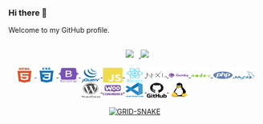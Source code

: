 ### Hi there 👋

Welcome to my GitHub profile.

<br/>
<div align="center">
  <a href="https://github.com/aftabahamed">
  <img height="180em" src="https://github-readme-stats.vercel.app/api?username=aftabahamed&show_icons=true&theme=dark&include_all_commits=true&count_private=true" hspace="10"/>
  <img height="180em" src="https://github-readme-stats.vercel.app/api/top-langs/?username=aftabahamed&layout=default&langs_count=7&theme=dark"/>
</div>
<div style="display: inline_block" align="center"><br/>
  <img align="center" alt="Aftab-HTML" height="30" width="40" src="https://raw.githubusercontent.com/devicons/devicon/master/icons/html5/html5-plain-wordmark.svg">
  <img align="center" alt="Aftab-CSS" height="30" width="40" src="https://raw.githubusercontent.com/devicons/devicon/master/icons/css3/css3-plain-wordmark.svg">
  <img align="center" alt="Aftab-Bootstrap" height="30" width="40" src="https://raw.githubusercontent.com/devicons/devicon/master/icons/bootstrap/bootstrap-plain-wordmark.svg">
  <img align="center" alt="Aftab-jQuery" height="30" width="40" src="https://raw.githubusercontent.com/devicons/devicon/master/icons/jquery/jquery-plain-wordmark.svg">
  <img align="center" alt="Aftab-Js" height="30" width="40" src="https://raw.githubusercontent.com/devicons/devicon/master/icons/javascript/javascript-plain.svg">
  <img align="center" alt="Aftab-React" height="30" width="40" src="https://raw.githubusercontent.com/devicons/devicon/master/icons/react/react-original-wordmark.svg">
  <img align="center" alt="Aftab-NextJs" height="30" width="40" src="https://raw.githubusercontent.com/devicons/devicon/master/icons/nextjs/nextjs-original-wordmark.svg">
  <img align="center" alt="Aftab-GatsbyJs" height="30" width="40" src="https://raw.githubusercontent.com/devicons/devicon/master/icons/gatsby/gatsby-plain-wordmark.svg">
  <img align="center" alt="Aftab-NodeJs" height="30" width="40" src="https://raw.githubusercontent.com/devicons/devicon/master/icons/nodejs/nodejs-plain-wordmark.svg">
  <img align="center" alt="Aftab-PHP" height="30" width="40" src="https://raw.githubusercontent.com/devicons/devicon/master/icons/php/php-plain.svg">
  <img align="center" alt="Aftab-MySql" height="30" width="40" src="https://raw.githubusercontent.com/devicons/devicon/master/icons/mysql/mysql-plain-wordmark.svg">
  <img align="center" alt="Aftab-Wordpress" height="30" width="40" src="https://raw.githubusercontent.com/devicons/devicon/master/icons/wordpress/wordpress-plain-wordmark.svg">
  <img align="center" alt="Aftab-WooCommerce" height="30" width="40" src="https://raw.githubusercontent.com/devicons/devicon/master/icons/woocommerce/woocommerce-plain-wordmark.svg">
  <img align="center" alt="Aftab-Github" height="30" width="40" src="https://raw.githubusercontent.com/devicons/devicon/master/icons/vscode/vscode-original-wordmark.svg">
  <img align="center" alt="Aftab-Github" height="30" width="40" src="https://raw.githubusercontent.com/devicons/devicon/master/icons/github/github-original-wordmark.svg">
  <img align="center" alt="Aftab-Linux" height="30" width="40" src="https://raw.githubusercontent.com/devicons/devicon/master/icons/linux/linux-original.svg">
</div>
<br/>
<div align="center">
<!--   <img align="center" alt="GRID-SNAKE" src="https://github.com/rafaballerini/rafaballerini/blob/output/github-contribution-grid-snake.svg"> -->
  <img align="center" alt="GRID-SNAKE" src="https://technoinsider.in/dev/github-contribution-grid-snake.svg">
</div>
